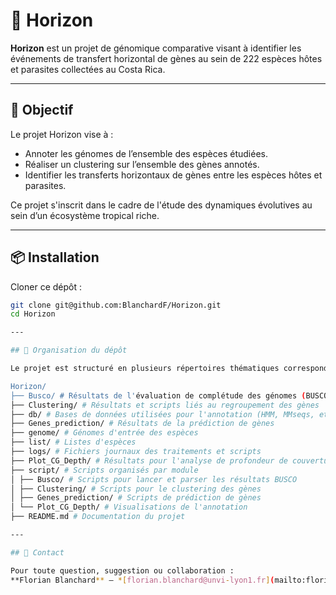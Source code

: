 # 🧬 Horizon

**Horizon** est un projet de génomique comparative visant à identifier les événements de transfert horizontal de gènes au sein de 222 espèces hôtes et parasites collectées au Costa Rica.

---

## 🎯 Objectif

Le projet Horizon vise à :
- Annoter les génomes de l’ensemble des espèces étudiées.
- Réaliser un clustering sur l’ensemble des gènes annotés.
- Identifier les transferts horizontaux de gènes entre les espèces hôtes et parasites.

Ce projet s'inscrit dans le cadre de l'étude des dynamiques évolutives au sein d’un écosystème tropical riche.

---

## 📦 Installation

Cloner ce dépôt :

```bash
git clone git@github.com:BlanchardF/Horizon.git
cd Horizon

---

## 📁 Organisation du dépôt

Le projet est structuré en plusieurs répertoires thématiques correspondant aux grandes étapes de l'analyse :

Horizon/
├── Busco/ # Résultats de l'évaluation de complétude des génomes (BUSCO)
├── Clustering/ # Résultats et scripts liés au regroupement des gènes
├── db/ # Bases de données utilisées pour l'annotation (HMM, MMseqs, etc.)
├── Genes_prediction/ # Résultats de la prédiction de gènes 
├── genome/ # Génomes d'entrée des espèces
├── list/ # Listes d'espèces
├── logs/ # Fichiers journaux des traitements et scripts
├── Plot_CG_Depth/ # Résultats pour l'analyse de profondeur de couverture et d'annotation 
├── script/ # Scripts organisés par module
│ ├── Busco/ # Scripts pour lancer et parser les résultats BUSCO
│ ├── Clustering/ # Scripts pour le clustering des gènes
│ ├── Genes_prediction/ # Scripts de prédiction de gènes
│ └── Plot_CG_Depth/ # Visualisations de l'annotation 
├── README.md # Documentation du projet

---

## 🙋 Contact

Pour toute question, suggestion ou collaboration :
**Florian Blanchard** – *[florian.blanchard@unvi-lyon1.fr](mailto:florian.blanchard@unvi-lyon1.fr)* ou *[florian.bd.fb@gmail.com](mailto:florian.bd.fb@gmail.com)* 
